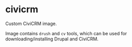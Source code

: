 # civicrm
Custom CiviCRM image.

Image contains `drush` and `cv` tools, which can be used for downloading/installing Drupal and CiviCRM.
